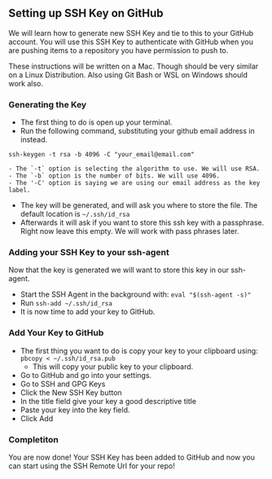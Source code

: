 ## Setting up SSH Key on GitHub
We will learn how to generate new SSH Key and tie to this to your GitHub account. You will use this SSH Key to authenticate with GitHub when you are pushing items to a repository you have permission to push to.

These instructions will be written on a Mac. Though should be very similar on a Linux Distribution. Also using  Git Bash or WSL on Windows should work also.

### Generating the Key
* The first thing to do is open up your terminal.
* Run the following command, substituting your github email address in instead.

`ssh-keygen -t rsa -b 4096 -C "your_email@email.com"`

    - The `-t` option is selecting the algorithm to use. We will use RSA. 
    - The `-b` option is the number of bits. We will use 4096.
    - The '-C' option is saying we are using our email address as the key label.
* The key will be generated, and will ask you where to store the file. The default location is  `~/.ssh/id_rsa`
* Afterwards it will ask if you want to store this ssh key with a passphrase. Right now leave this empty. We will work with pass phrases later.

### Adding your SSH Key to your ssh-agent
Now that the key is generated we will want to store this key in our ssh-agent.

* Start the SSH Agent in the background with: `eval "$(ssh-agent -s)"`
* Run `ssh-add ~/.ssh/id_rsa`
* It is now time to add your key to GitHub.

### Add Your Key to GitHub
* The first thing you want to do is copy your key to your clipboard using: `pbcopy < ~/.ssh/id_rsa.pub`
    - This will copy your public key to your clipboard.
* Go to GitHub and go into your settings.
* Go to SSH and GPG Keys
* Click the New SSH Key button
* In the title field give your key a good descriptive title
* Paste your key into the key field.
* Click Add

### Completiton
You are now done! Your SSH Key has been added to GitHub and now you can start using the SSH Remote Url for your repo!


